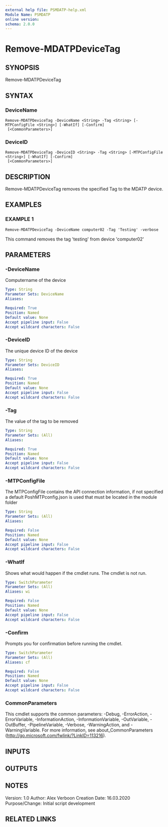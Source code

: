 ```yaml
---
external help file: PSMDATP-help.xml
Module Name: PSMDATP
online version:
schema: 2.0.0
---
```


# Remove-MDATPDeviceTag

## SYNOPSIS
Remove-MDATPDeviceTag

## SYNTAX

### DeviceName
```
Remove-MDATPDeviceTag -DeviceName <String> -Tag <String> [-MTPConfigFile <String>] [-WhatIf] [-Confirm]
 [<CommonParameters>]
```

### DeviceID
```
Remove-MDATPDeviceTag -DeviceID <String> -Tag <String> [-MTPConfigFile <String>] [-WhatIf] [-Confirm]
 [<CommonParameters>]
```

## DESCRIPTION
Remove-MDATPDeviceTag removes the specified Tag to the MDATP device.

## EXAMPLES

### EXAMPLE 1
```
Remove-MDATPDeviceTag -DeviceName computer02 -Tag 'Testing' -verbose
```

This command removes the tag 'testing' from device 'computer02'

## PARAMETERS

### -DeviceName
Computername of the device

```yaml
Type: String
Parameter Sets: DeviceName
Aliases:

Required: True
Position: Named
Default value: None
Accept pipeline input: False
Accept wildcard characters: False
```

### -DeviceID
The unique device ID of the device

```yaml
Type: String
Parameter Sets: DeviceID
Aliases:

Required: True
Position: Named
Default value: None
Accept pipeline input: False
Accept wildcard characters: False
```

### -Tag
The value of the tag to be removed

```yaml
Type: String
Parameter Sets: (All)
Aliases:

Required: True
Position: Named
Default value: None
Accept pipeline input: False
Accept wildcard characters: False
```

### -MTPConfigFile
The MTPConfigFile contains the API connection information, if not specified a default PoshMTPconfig.json  is used that must be located in the module folder

```yaml
Type: String
Parameter Sets: (All)
Aliases:

Required: False
Position: Named
Default value: None
Accept pipeline input: False
Accept wildcard characters: False
```

### -WhatIf
Shows what would happen if the cmdlet runs.
The cmdlet is not run.

```yaml
Type: SwitchParameter
Parameter Sets: (All)
Aliases: wi

Required: False
Position: Named
Default value: None
Accept pipeline input: False
Accept wildcard characters: False
```

### -Confirm
Prompts you for confirmation before running the cmdlet.

```yaml
Type: SwitchParameter
Parameter Sets: (All)
Aliases: cf

Required: False
Position: Named
Default value: None
Accept pipeline input: False
Accept wildcard characters: False
```

### CommonParameters
This cmdlet supports the common parameters: -Debug, -ErrorAction, -ErrorVariable, -InformationAction, -InformationVariable, -OutVariable, -OutBuffer, -PipelineVariable, -Verbose, -WarningAction, and -WarningVariable.
For more information, see about_CommonParameters (http://go.microsoft.com/fwlink/?LinkID=113216).

## INPUTS

## OUTPUTS

## NOTES
Version:        1.0
Author:         Alex Verboon
Creation Date:  16.03.2020
Purpose/Change: Initial script development

## RELATED LINKS
